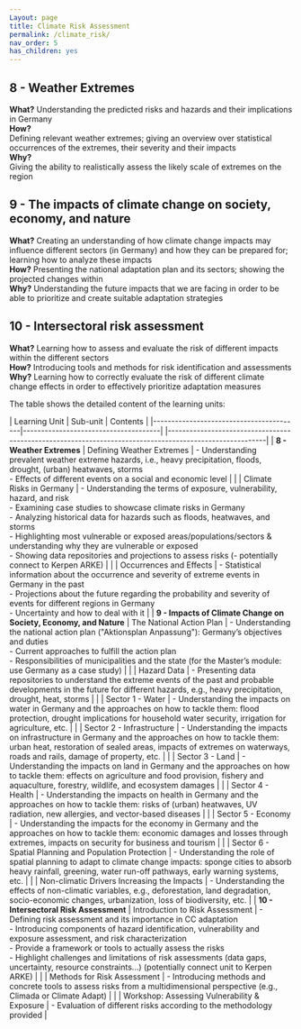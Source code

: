 ```yaml
---
Layout: page
title: Climate Risk Assessment
permalink: /climate_risk/
nav_order: 5
has_children: yes
---
```



## 8 - Weather Extremes
<b>What?</b>  Understanding the predicted risks and hazards and their implications in Germany <br>
<b>How?</b> <br> Defining relevant weather extremes; giving an overview over statistical occurrences of the extremes, their severity and their impacts <br>
<b>Why?</b> <br> Giving the ability to realistically assess the likely scale of extremes on the region

## 9 - The impacts of climate change on society, economy, and nature
<b>What?</b> Creating an understanding of how climate change impacts may influence different sectors (in Germany) and how they can be prepared for; learning how to analyze these impacts <br>
<b>How?</b> Presenting the national adaptation plan and its sectors; showing the projected changes within <br>
<b>Why?</b> Understanding the future impacts that we are facing in order to be able to prioritize and create suitable adaptation strategies

## 10 - Intersectoral risk assessment
<b>What?</b> Learning how to assess and evaluate the risk of different impacts within the different sectors <br>
<b>How?</b> Introducing tools and methods for risk identification and assessments <br>
<b>Why?</b> Learning how to correctly evaluate the risk of different climate change effects in order to effectively prioritize adaptation measures <br>

The table shows the detailed content of the learning units:


| Learning Unit                                    | Sub-unit                                           | Contents |
|-----------------------------------------|--------------------------------------| |---------------------------------------------------------------------------------------------------------|
| **8 - Weather Extremes**              | Defining Weather Extremes                          | - Understanding prevalent weather extreme hazards, i.e., heavy precipitation, floods, drought, (urban) heatwaves, storms <br>- Effects of different events on a social and economic level |
|                                                   | Climate Risks in Germany                           | - Understanding the terms of exposure, vulnerability, hazard, and risk <br>- Examining case studies to showcase climate risks in Germany <br>- Analyzing historical data for hazards such as floods, heatwaves, and storms <br>- Highlighting most vulnerable or exposed areas/populations/sectors & understanding why they are vulnerable or exposed <br>- Showing data repositories and projections to assess risks (- potentially connect to Kerpen ARKE) |
|                                                   | Occurrences and Effects                            | - Statistical information about the occurrence and severity of extreme events in Germany in the past <br>- Projections about the future regarding the probability and severity of events for different regions in Germany <br>- Uncertainty and how to deal with it |
| **9 - Impacts of Climate Change on Society, Economy, and Nature** | The National Action Plan                           | - Understanding the national action plan ("Aktionsplan Anpassung"): Germany’s objectives and duties <br>- Current approaches to fulfill the action plan <br>- Responsibilities of municipalities and the state (for the Master’s module: use Germany as a case study) |
|                                                   | Hazard Data                                       | - Presenting data repositories to understand the extreme events of the past and probable developments in the future for different hazards, e.g., heavy precipitation, drought, heat, storms |
|                                                   | Sector 1 - Water                                  | - Understanding the impacts on water in Germany and the approaches on how to tackle them: flood protection, drought implications for household water security, irrigation for agriculture, etc. |
|                                                   | Sector 2 - Infrastructure                         | - Understanding the impacts on infrastructure in Germany and the approaches on how to tackle them: urban heat, restoration of sealed areas, impacts of extremes on waterways, roads and rails, damage of property, etc. |
|                                                   | Sector 3 - Land                                   | - Understanding the impacts on land in Germany and the approaches on how to tackle them: effects on agriculture and food provision, fishery and aquaculture, forestry, wildlife, and ecosystem damages |
|                                                   | Sector 4 - Health                                 | - Understanding the impacts on health in Germany and the approaches on how to tackle them: risks of (urban) heatwaves, UV radiation, new allergies, and vector-based diseases |
|                                                   | Sector 5 - Economy                                | - Understanding the impacts for the economy in Germany and the approaches on how to tackle them: economic damages and losses through extremes, impacts on security for business and tourism |
|                                                   | Sector 6 - Spatial Planning and Population Protection | - Understanding the role of spatial planning to adapt to climate change impacts: sponge cities to absorb heavy rainfall, greening, water run-off pathways, early warning systems, etc. |
|                                                   | Non-climatic Drivers Increasing the Impacts       | - Understanding the effects of non-climatic variables, e.g., deforestation, land degradation, socio-economic changes, urbanization, loss of biodiversity, etc. |
| **10 - Intersectoral Risk Assessment**            | Introduction to Risk Assessment                     | - Defining risk assessment and its importance in CC adaptation <br>- Introducing components of hazard identification, vulnerability and exposure assessment, and risk characterization <br>- Provide a framework or tools to actually assess the risks <br>- Highlight challenges and limitations of risk assessments (data gaps, uncertainty, resource constraints...) (potentially connect unit to Kerpen ARKE) |
|                                                   | Methods for Risk Assessment                        | - Introducing methods and concrete tools to assess risks from a multidimensional perspective (e.g., Climada or Climate Adapt) |
|                                                   | Workshop: Assessing Vulnerability & Exposure        | - Evaluation of different risks according to the methodology provided          |

